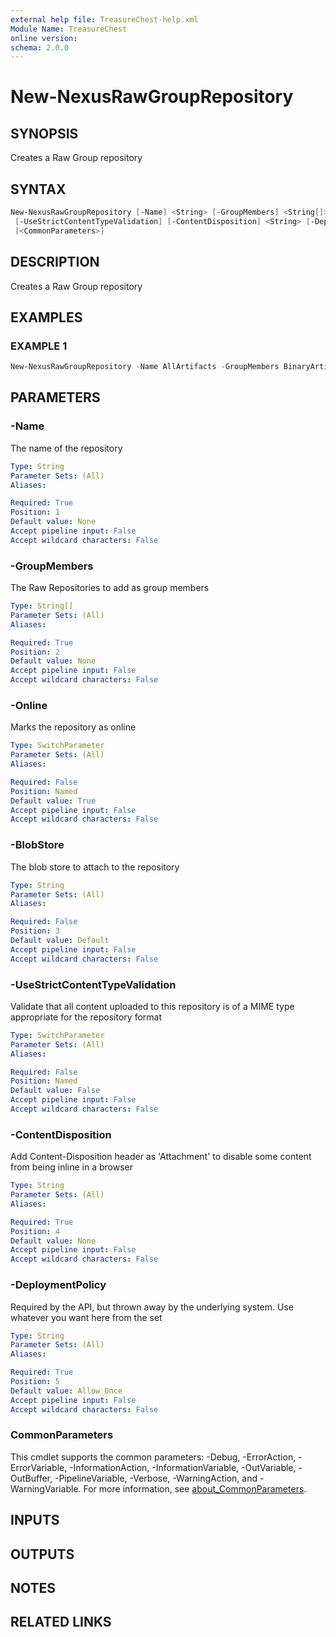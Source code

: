```yaml
---
external help file: TreasureChest-help.xml
Module Name: TreasureChest
online version:
schema: 2.0.0
---
```


# New-NexusRawGroupRepository

## SYNOPSIS

Creates a Raw Group repository

## SYNTAX

```powershell
New-NexusRawGroupRepository [-Name] <String> [-GroupMembers] <String[]> [-Online] [[-BlobStore] <String>]
 [-UseStrictContentTypeValidation] [-ContentDisposition] <String> [-DeploymentPolicy] <String>
 [<CommonParameters>]
```

## DESCRIPTION

Creates a Raw Group repository

## EXAMPLES

### EXAMPLE 1

```powershell
New-NexusRawGroupRepository -Name AllArtifacts -GroupMembers BinaryArtifacts,Documentation -DeploymentPolicy Allow
```

## PARAMETERS

### -Name

The name of the repository

```yaml
Type: String
Parameter Sets: (All)
Aliases:

Required: True
Position: 1
Default value: None
Accept pipeline input: False
Accept wildcard characters: False
```

### -GroupMembers

The Raw Repositories to add as group members

```yaml
Type: String[]
Parameter Sets: (All)
Aliases:

Required: True
Position: 2
Default value: None
Accept pipeline input: False
Accept wildcard characters: False
```

### -Online

Marks the repository as online

```yaml
Type: SwitchParameter
Parameter Sets: (All)
Aliases:

Required: False
Position: Named
Default value: True
Accept pipeline input: False
Accept wildcard characters: False
```

### -BlobStore

The blob store to attach to the repository

```yaml
Type: String
Parameter Sets: (All)
Aliases:

Required: False
Position: 3
Default value: Default
Accept pipeline input: False
Accept wildcard characters: False
```

### -UseStrictContentTypeValidation

Validate that all content uploaded to this repository is of a MIME type appropriate for the repository format

```yaml
Type: SwitchParameter
Parameter Sets: (All)
Aliases:

Required: False
Position: Named
Default value: False
Accept pipeline input: False
Accept wildcard characters: False
```

### -ContentDisposition

Add Content-Disposition header as 'Attachment' to disable some content from being inline in a browser

```yaml
Type: String
Parameter Sets: (All)
Aliases:

Required: True
Position: 4
Default value: None
Accept pipeline input: False
Accept wildcard characters: False
```

### -DeploymentPolicy

Required by the API, but thrown away by the underlying system.
Use whatever you want here from the set

```yaml
Type: String
Parameter Sets: (All)
Aliases:

Required: True
Position: 5
Default value: Allow_Once
Accept pipeline input: False
Accept wildcard characters: False
```

### CommonParameters

This cmdlet supports the common parameters: -Debug, -ErrorAction, -ErrorVariable, -InformationAction, -InformationVariable, -OutVariable, -OutBuffer, -PipelineVariable, -Verbose, -WarningAction, and -WarningVariable. For more information, see [about_CommonParameters](http://go.microsoft.com/fwlink/?LinkID=113216).

## INPUTS

## OUTPUTS

## NOTES

## RELATED LINKS
